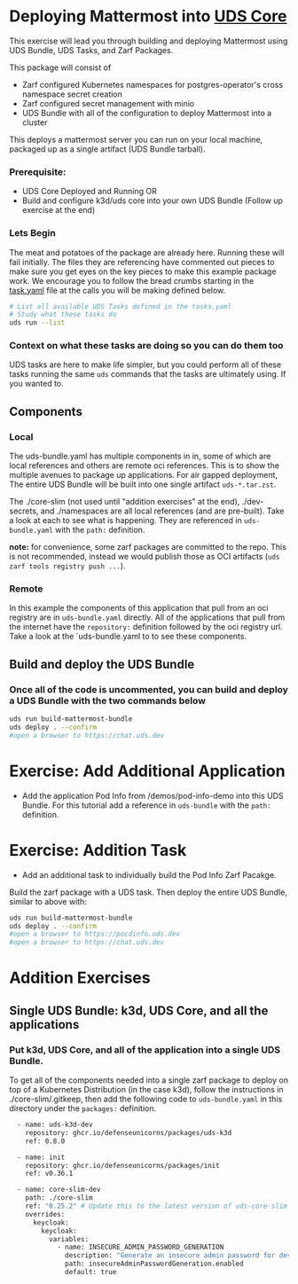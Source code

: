 # Deploying Mattermost into [UDS Core](https://uds.defenseunicorns.com/core/)

This exercise will lead you through building and deploying Mattermost using UDS Bundle, UDS Tasks, and Zarf Packages.

This package will consist of

- Zarf configured Kubernetes namespaces for postgres-operator's cross namespace secret creation
- Zarf configured secret management with minio
- UDS Bundle with all of the configuration to deploy Mattermost into a cluster

This deploys a mattermost server you can run on your local machine, packaged up as a single artifact (UDS Bundle tarball).

### Prerequisite:

- UDS Core Deployed and Running
  OR
- Build and configure k3d/uds core into your own UDS Bundle (Follow up exercise at the end)

### Lets Begin

The meat and potatoes of the package are already here. Running these will fail initially. The files they are referencing have commented out pieces to make sure you get eyes on the key pieces to make this example package work. We encourage you to follow the bread crumbs starting in the [task.yaml](tasks.yaml) file at the calls you will be making defined below.

```bash
# List all available UDS Tasks defined in the tasks.yaml
# Study what these tasks do
uds run --list
```

### Context on what these tasks are doing so you can do them too

UDS tasks are here to make life simpler, but you could perform all of these tasks running the same `uds` commands that the tasks are ultimately using. If you wanted to.

## Components

### Local

The uds-bundle.yaml has multiple components in in, some of which are local references and others are remote oci references. This is to show the multiple avenues to package up applications. For air gapped deployment, The entire UDS Bundle will be built into one single artifact `uds-*.tar.zst`.

The ./core-slim (not used until "addition exercises" at the end), ./dev-secrets, and ./namespaces are all local references (and are pre-built). Take a look at each to see what is happening. They are referenced in `uds-bundle.yaml` with the `path:` definition.

**note:** for convenience, some zarf packages are committed to the repo. This is not recommended, instead we would publish those as OCI artifacts (`uds zarf tools registry push ...`).

### Remote

In this example the components of this application that pull from an oci registry are in `uds-bundle.yaml` directly. All of the applications that pull from the internet have the `repository:` definition followed by the oci registry url. Take a look at the `uds-bundle.yaml to to see these components.

## Build and deploy the UDS Bundle

### Once all of the code is uncommented, you can build and deploy a UDS Bundle with the two commands below

```sh
uds run build-mattermost-bundle
uds deploy . --confirm
#open a browser to https://chat.uds.dev
```

# Exercise: Add Additional Application

- Add the application Pod Info from /demos/pod-info-demo into this UDS Bundle. For this tutorial add a reference in `uds-bundle` with the `path:` definition.

# Exercise: Addition Task

- Add an additional task to individually build the Pod Info Zarf Pacakge.

Build the zarf package with a UDS task. Then deploy the entire UDS Bundle, similar to above with:

```sh
uds run build-mattermost-bundle
uds deploy . --confirm
#open a browser to https://pocdinfo.uds.dev
#open a browser to https://chat.uds.dev
```

# Addition Exercises

## Single UDS Bundle: k3d, UDS Core, and all the applications

### Put k3d, UDS Core, and all of the application into a single UDS Bundle.

To get all of the components needed into a single zarf package to deploy on top of a Kubernetes Distribution (in the case k3d), follow the instructions in ./core-slim/.gitkeep, then add the following code to `uds-bundle.yaml` in this directory under the `packages:` definition.

```bash
  - name: uds-k3d-dev
    repository: ghcr.io/defenseunicorns/packages/uds-k3d
    ref: 0.8.0

  - name: init
    repository: ghcr.io/defenseunicorns/packages/init
    ref: v0.36.1

  - name: core-slim-dev
    path: ./core-slim
    ref: "0.25.2" # Update this to the latest version of uds-core-slim
    overrides:
      keycloak:
        keycloak:
          variables:
            - name: INSECURE_ADMIN_PASSWORD_GENERATION
              description: "Generate an insecure admin password for dev/test"
              path: insecureAdminPasswordGeneration.enabled
              default: true
```
